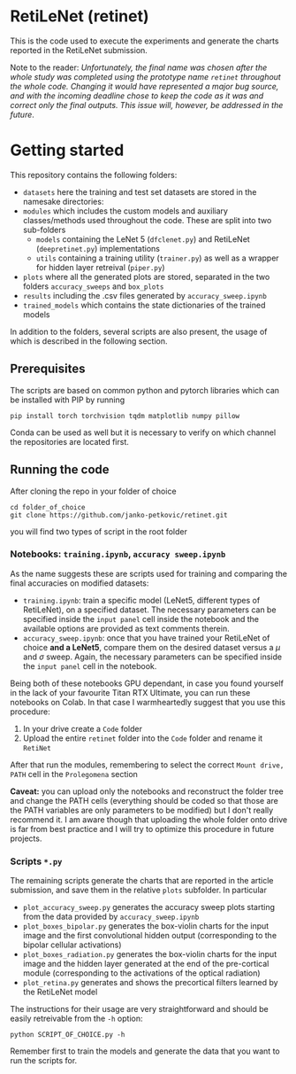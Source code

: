 # RetiLeNet (retinet)
This is the code used to execute the experiments and generate the charts reported in the RetiLeNet submission.

Note to the reader: *Unfortunately, the final name was chosen after the whole study was completed using the
prototype name ```retinet``` throughout the whole code. Changing it would have represented a major
bug source, and with the incoming deadline chose to keep the code as it was and correct only the final outputs. This
issue will, however, be addressed in the future*.



# Getting started

This repository contains the following folders:

- `datasets` here the training and test set datasets are stored in the namesake directories:
- `modules` which includes the custom models and auxiliary classes/methods used throughout the code. These are split into two sub-folders
  - `models` containing the LeNet 5 (`dfclenet.py`) and RetiLeNet (`deepretinet.py`) implementations
  - `utils` containing a training utility (`trainer.py`) as well as a wrapper for hidden layer retreival (`piper.py`)
- `plots` where all the generated plots are stored, separated in the two folders `accuracy_sweeps` and `box_plots`
- `results` including the .csv files generated by `accuracy_sweep.ipynb`
- `trained_models` which contains the state dictionaries of the trained models

In addition to the folders, several scripts are also present, the usage of which is described in the following section.



## Prerequisites
The scripts are based on common python and pytorch libraries which can be installed with PIP by running

```
pip install torch torchvision tqdm matplotlib numpy pillow
```

Conda can be used as well but it is necessary to verify on which channel the repositories are located first.




## Running the code
After cloning the repo in your folder of choice 
```
cd folder_of_choice
git clone https://github.com/janko-petkovic/retinet.git
```
you will find two types of script in the root folder




### Notebooks: `training.ipynb`, `accuracy sweep.ipynb`
As the name suggests these are scripts used for training and comparing the final accuracies on modified datasets:
- ```training.ipynb```: train a specific model (LeNet5, different types of RetiLeNet), on a specified dataset. The necessary parameters can be specified inside the ```input panel``` cell inside the notebook and the available options are provided as text comments therein.
- ```accuracy_sweep.ipynb```: once that you have trained your RetiLeNet of choice **and a LeNet5**, compare them on the desired dataset versus a $\mu$ and $\sigma$ sweep. Again, the necessary parameters can be specified inside the ```input panel``` cell in the notebook.

Being both of these notebooks GPU dependant, in case you found yourself in the lack of your favourite Titan RTX Ultimate, you can run these notebooks on Colab. In that case I warmheartedly suggest that you use this procedure:
1. In your drive create a ```Code``` folder
2. Upload the entire ```retinet``` folder into the ```Code``` folder and rename it ```RetiNet```

After that run the modules, remembering to select the correct ```Mount drive, PATH``` cell in the ```Prolegomena``` section

**Caveat:** you can upload only the notebooks and reconstruct the folder tree and change the PATH cells (everything should be coded so that those are the PATH variables are only parameters to be modified) but I don't really recommend it. I am aware though that uploading the whole folder onto drive is far from best practice and I will try to optimize this procedure in future projects.

### Scripts `*.py`
The remaining scripts generate the charts that are reported in the article submission, and save them in the relative `plots` subfolder. In particular

- `plot_accuracy_sweep.py`  generates the accuracy sweep plots starting from the data provided by `accuracy_sweep.ipynb`
- `plot_boxes_bipolar.py` generates the box-violin charts for the input image and the first convolutional hidden output (corresponding to the bipolar cellular activations)
- `plot_boxes_radiation.py` generates the box-violin charts for the input image and the hidden layer generated at the end of the pre-cortical module (corresponding to the activations of the optical radiation)
- `plot_retina.py` generates and shows the precortical filters learned by the RetiLeNet model

 The instructions for their usage are very straightforward and should be easily retreivable from the ```-h``` option:

```
python SCRIPT_OF_CHOICE.py -h
```
Remember first to train the models and generate the data that you want to run the scripts for.

